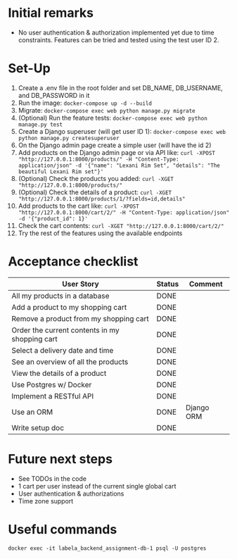 # Initial remarks

* No user authentication & authorization implemented yet due to time constraints. Features can be tried and tested using the test user ID 2.

# Set-Up

1. Create a .env file in the root folder and set DB_NAME, DB_USERNAME, and DB_PASSWORD in it
2. Run the image: ```docker-compose up -d --build```
3. Migrate: ```docker-compose exec web python manage.py migrate```
4. (Optional) Run the feature tests: ```docker-compose exec web python manage.py test```
5. Create a Django superuser (will get user ID 1): ```docker-compose exec web python manage.py createsuperuser```
6. On the Django admin page create a simple user (will have the id 2)
7. Add products on the Django admin page or via API like: ```curl -XPOST "http://127.0.0.1:8000/products/" -H "Content-Type: application/json" -d '{"name": "Lexani Rim Set", "details": "The beautiful Lexani Rim set"}'```
8. (Optional) Check the products you added: ```curl -XGET "http://127.0.0.1:8000/products/"```
9. (Optional) Check the details of a product: ```curl -XGET "http://127.0.0.1:8000/products/1/?fields=id,details"```
10. Add products to the cart like: ```curl -XPOST "http://127.0.0.1:8000/cart/2/" -H "Content-Type: application/json" -d '{"product_id": 1}'```
11. Check the cart contents: ```curl -XGET "http://127.0.0.1:8000/cart/2/"```
12. Try the rest of the features using the available endpoints

# Acceptance checklist

| User Story | Status | Comment |
| --- | --- | --- |
| All my products in a database | DONE | |
| Add a product to my shopping cart | DONE | |
| Remove a product from my shopping cart | DONE | |
| Order the current contents in my shopping cart | DONE | |
| Select a delivery date and time | DONE | |
| See an overview of all the products | DONE | |
| View the details of a product | DONE | |
| Use Postgres w/ Docker | DONE | |
| Implement a RESTful API | DONE | |
| Use an ORM | DONE | Django ORM |
| Write setup doc | DONE | |

# Future next steps

* See TODOs in the code
* 1 cart per user instead of the current single global cart
* User authentication & authorizations
* Time zone support

# Useful commands

```docker exec -it labela_backend_assignment-db-1 psql -U postgres```
